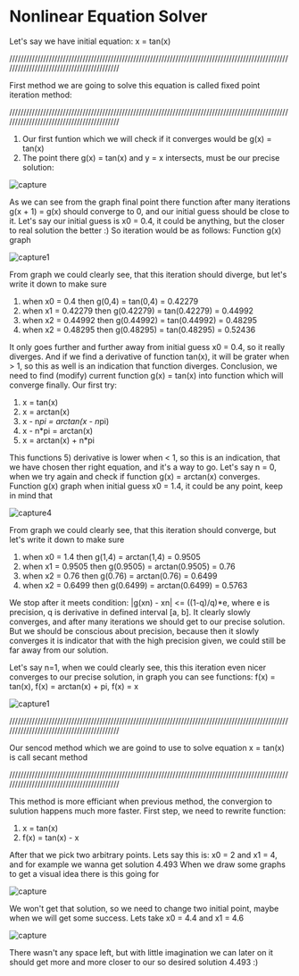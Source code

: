 # Nonlinear Equation Solver
Let's say we have initial equation: x = tan(x)

//////////////////////////////////////////////////////////////////////////////////////////////////////////////////////////////////////////

First method we are going to solve this equation is called fixed point iteration method:

//////////////////////////////////////////////////////////////////////////////////////////////////////////////////////////////////////////

1) Our first funtion which we will check if it converges would be g(x) = tan(x)
2) The point there g(x) = tan(x) and y = x intersects, must be our precise solution: 

![capture](https://user-images.githubusercontent.com/14164123/30591336-33941ff0-9cf7-11e7-8e0b-cbe70af0eb76.PNG)

As we can see from the graph final point there function after many iterations g(x + 1) = g(x) should converge to 0, and our initial guess should be close to it. Let's say our initial guess is x0 = 0.4, it could be anything, but the closer to real solution the better :) So iteration would be as follows:
Function g(x) graph

![capture1](https://user-images.githubusercontent.com/14164123/30592401-728778e8-9cfb-11e7-97c9-380e69f25349.PNG)
  
From graph we could clearly see, that this iteration should diverge, but let's write it down to make sure
1) when  x0 = 0.4         then    g(0,4)      =     tan(0,4)      = 0.42279
2) when  x1 = 0.42279   then    g(0.42279)  =     tan(0.42279)    = 0.44992
3) when  x2 = 0.44992   then    g(0.44992)  =     tan(0.44992)    = 0.48295
4) when  x2 = 0.48295   then    g(0.48295)  =     tan(0.48295)    = 0.52436

It only goes further and further away from initial guess x0 = 0.4, so it really diverges. And if we find a derivative of function tan(x), it will be grater when > 1, so this as well is an indication that function diverges. Conclusion, we need to find (modify) current function g(x) = tan(x) into function which will converge finally.
Our first try:
1) x = tan(x)   
2) x = arctan(x)
3) x - n*pi = arctan(x - n*pi)
4) x - n*pi = arctan(x)
5) x = arctan(x) + n*pi

This functions 5) derivative is lower when < 1, so this is an indication, that we have chosen ther right equation, and it's a way to go. Let's say n = 0, when we try again and check if function g(x) = arctan(x) converges. Function g(x) graph when initial guess x0 = 1.4, it could be any point, keep in mind that

![capture4](https://user-images.githubusercontent.com/14164123/30593914-093edb00-9d01-11e7-9e8c-4b746bc9d917.PNG)

From graph we could clearly see, that this iteration should converge, but let's write it down to make sure
1) when  x0 = 1.4       then    g(1,4)      =     arctan(1,4)       = 0.9505
2) when  x1 = 0.9505    then    g(0.9505)   =     arctan(0.9505)    = 0.76
3) when  x2 = 0.76      then    g(0.76)     =     arctan(0.76)      = 0.6499
4) when  x2 = 0.6499    then    g(0.6499)   =     arctan(0.6499)    = 0.5763

We stop after it meets condition: |g(xn) - xn| <= ((1-q)/q)*e, where e is precision, q is derivative in defined interval [a, b]. It clearly slowly converges, and after many iterations we should get to our precise solution. But we should be conscious about precision, because then it slowly converges it is indicator that with the high precision given, we could still be far away from our solution.

Let's say n=1, when we could clearly see, this this iteration even nicer converges to our precise solution, in graph you can see functions: f(x) = tan(x), f(x) = arctan(x) + pi, f(x) = x

![capture1](https://user-images.githubusercontent.com/14164123/30774158-b2434d16-a086-11e7-8c14-35161ec4c20d.PNG)

//////////////////////////////////////////////////////////////////////////////////////////////////////////////////////////////////////////

Our sencod method which we are goind to use to solve equation x = tan(x) is call secant method

//////////////////////////////////////////////////////////////////////////////////////////////////////////////////////////////////////////

This method is more efficiant when previous method, the convergion to sulution happens much more faster. First step, we need to rewrite function:
1) x = tan(x)
2) f(x) = tan(x) - x

After that we pick two arbitrary points. Lets say this is: x0 = 2 and x1 = 4, and for example we wanna get solution 4.493 When we draw some graphs to get a visual idea there is this going for

![capture](https://user-images.githubusercontent.com/14164123/30774379-41cf259c-a08a-11e7-91f9-d2d20d52342a.PNG)

We won't get that solution, so we need to change two initial point, maybe when we will get some success. Lets take x0 = 4.4 and x1 = 4.6

![capture](https://user-images.githubusercontent.com/14164123/30774451-5a693aa6-a08b-11e7-8fb7-1e2fec14d23d.PNG)

There wasn't any space left, but with little imagination we can later on it should get more and more closer to our so desired solution 4.493 :) 



